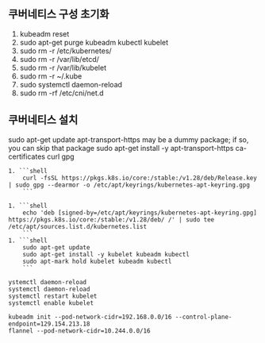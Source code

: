 ## 쿠버네티스 구성 초기화
1. kubeadm reset
2. sudo apt-get purge kubeadm kubectl kubelet
3. sudo rm -r /etc/kubernetes/
4. sudo rm -r /var/lib/etcd/
5. sudo rm -r /var/lib/kubelet
6. sudo rm -r ~/.kube
7. sudo systemctl daemon-reload
8. sudo rm -rf /etc/cni/net.d

## 쿠버네티스 설치
sudo apt-get update
apt-transport-https may be a dummy package; if so, you can skip that package
sudo apt-get install -y apt-transport-https ca-certificates curl gpg
```
1. ```shell
    curl -fsSL https://pkgs.k8s.io/core:/stable:/v1.28/deb/Release.key | sudo gpg --dearmor -o /etc/apt/keyrings/kubernetes-apt-keyring.gpg
    ```

1. ```shell
    echo 'deb [signed-by=/etc/apt/keyrings/kubernetes-apt-keyring.gpg] https://pkgs.k8s.io/core:/stable:/v1.28/deb/ /' | sudo tee /etc/apt/sources.list.d/kubernetes.list
    ```
1. ```shell
    sudo apt-get update
    sudo apt-get install -y kubelet kubeadm kubectl
    sudo apt-mark hold kubelet kubeadm kubectl
    ```

ystemctl daemon-reload
systemctl daemon-reload
systemctl restart kubelet
systemctl enable kubelet

kubeadm init --pod-network-cidr=192.168.0.0/16 --control-plane-endpoint=129.154.213.18
flannel --pod-network-cidr=10.244.0.0/16